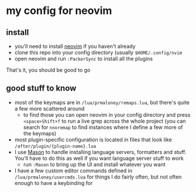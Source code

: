 
# my config for neovim

## install
- you'll need to install [neovim](https://github.com/neovim/neovim/wiki/Installing-Neovim) if you haven't already
- clone this repo into your config directory (usually `$HOME/.config/nvim`
- open neovim and run `:PackerSync` to install all the plugins 

That's it, you should be good to go

## good stuff to know
- most of the keymaps are in `/lua/prmaloney/remaps.lua`, but there's quite a few more scattered around
  - to find those you can open neovim in your config directory and press `<space>Shift+f` to run a live grep across the whole project (you can search for `nnoremap` to find instances where I define a few more of the keymaps)
- most plugin-specific configuration is located in files that look like `/after/plugin/{plugin-name}.lua`
- I use [Mason](https://github.com/williamboman/mason.nvim) to handle installing language servers, formatters and stuff. You'll have to do this as well if you want language server stuff to work
  - run `:Mason` to bring up the UI and install whatever you want
- I have a few custom editor commands defined in `/lua/prmaloney/usercmds.lua` for things I do fairly often, but not often enough to have a keybinding for
